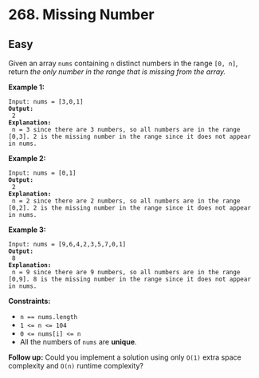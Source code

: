 # 268. Missing Number

## Easy



Given an array `nums` containing `n` distinct numbers in the range `[0, n]`, return _the only number in the range that is missing from the array._

&#x20;

**Example 1:**

<pre><code>Input: nums = [3,0,1]
<strong>Output:
</strong> 2
<strong>Explanation:
</strong> n = 3 since there are 3 numbers, so all numbers are in the range [0,3]. 2 is the missing number in the range since it does not appear in nums.
</code></pre>

**Example 2:**

<pre><code>Input: nums = [0,1]
<strong>Output:
</strong> 2
<strong>Explanation:
</strong> n = 2 since there are 2 numbers, so all numbers are in the range [0,2]. 2 is the missing number in the range since it does not appear in nums.
</code></pre>

**Example 3:**

<pre><code>Input: nums = [9,6,4,2,3,5,7,0,1]
<strong>Output:
</strong> 8
<strong>Explanation:
</strong> n = 9 since there are 9 numbers, so all numbers are in the range [0,9]. 8 is the missing number in the range since it does not appear in nums.
</code></pre>

&#x20;

**Constraints:**

* `n == nums.length`
* `1 <= n <= 104`
* `0 <= nums[i] <= n`
* All the numbers of `nums` are **unique**.

&#x20;

**Follow up:** Could you implement a solution using only `O(1)` extra space complexity and `O(n)` runtime complexity?
